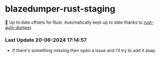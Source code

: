# blazedumper-rust-staging

🚀 Up to date offsets for Rust. Automatically kept up to date thanks to [rust-auto-dumper](https://github.com/Akandesh/rust-auto-dumper).


### Last Update 20-06-2024 17:14:57
- If there's something missing then open a issue and i'll try to add it asap.